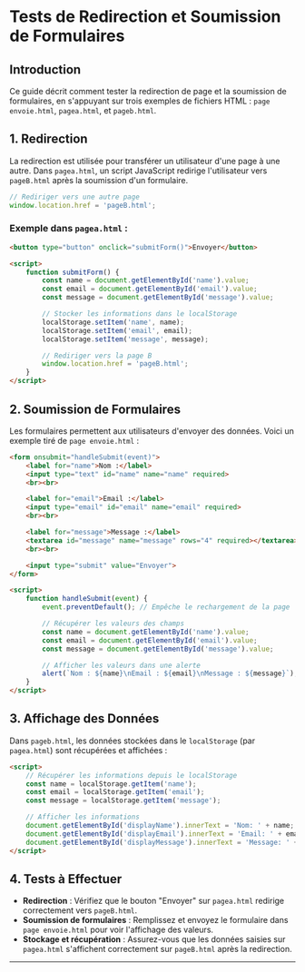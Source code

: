 
# Tests de Redirection et Soumission de Formulaires

## Introduction

Ce guide décrit comment tester la redirection de page et la soumission de formulaires, en s'appuyant sur trois exemples de fichiers HTML : `page envoie.html`, `pagea.html`, et `pageb.html`.

## 1. Redirection

La redirection est utilisée pour transférer un utilisateur d'une page à une autre. Dans `pagea.html`, un script JavaScript redirige l'utilisateur vers `pageB.html` après la soumission d'un formulaire.

```javascript
// Rediriger vers une autre page
window.location.href = 'pageB.html';
```

### Exemple dans `pagea.html` :

```html
<button type="button" onclick="submitForm()">Envoyer</button>

<script>
    function submitForm() {
        const name = document.getElementById('name').value;
        const email = document.getElementById('email').value;
        const message = document.getElementById('message').value;

        // Stocker les informations dans le localStorage
        localStorage.setItem('name', name);
        localStorage.setItem('email', email);
        localStorage.setItem('message', message);

        // Rediriger vers la page B
        window.location.href = 'pageB.html';
    }
</script>
```

## 2. Soumission de Formulaires

Les formulaires permettent aux utilisateurs d'envoyer des données. Voici un exemple tiré de `page envoie.html` :

```html
<form onsubmit="handleSubmit(event)">
    <label for="name">Nom :</label>
    <input type="text" id="name" name="name" required>
    <br><br>

    <label for="email">Email :</label>
    <input type="email" id="email" name="email" required>
    <br><br>

    <label for="message">Message :</label>
    <textarea id="message" name="message" rows="4" required></textarea>
    <br><br>

    <input type="submit" value="Envoyer">
</form>

<script>
    function handleSubmit(event) {
        event.preventDefault(); // Empêche le rechargement de la page

        // Récupérer les valeurs des champs
        const name = document.getElementById('name').value;
        const email = document.getElementById('email').value;
        const message = document.getElementById('message').value;

        // Afficher les valeurs dans une alerte
        alert(`Nom : ${name}\nEmail : ${email}\nMessage : ${message}`);
    }
</script>
```

## 3. Affichage des Données

Dans `pageb.html`, les données stockées dans le `localStorage` (par `pagea.html`) sont récupérées et affichées :

```html
<script>
    // Récupérer les informations depuis le localStorage
    const name = localStorage.getItem('name');
    const email = localStorage.getItem('email');
    const message = localStorage.getItem('message');

    // Afficher les informations
    document.getElementById('displayName').innerText = 'Nom: ' + name;
    document.getElementById('displayEmail').innerText = 'Email: ' + email;
    document.getElementById('displayMessage').innerText = 'Message: ' + message;
</script>
```

## 4. Tests à Effectuer

- **Redirection** : Vérifiez que le bouton "Envoyer" sur `pagea.html` redirige correctement vers `pageB.html`.
- **Soumission de formulaires** : Remplissez et envoyez le formulaire dans `page envoie.html` pour voir l'affichage des valeurs.
- **Stockage et récupération** : Assurez-vous que les données saisies sur `pagea.html` s'affichent correctement sur `pageB.html` après la redirection.

---

